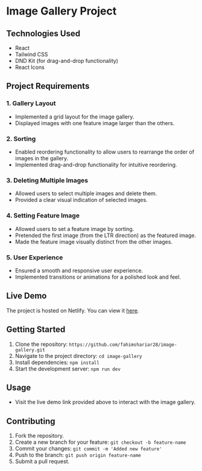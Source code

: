 # Image Gallery Project

## Technologies Used

- React
- Tailwind CSS
- DND Kit (for drag-and-drop functionality)
- React Icons

## Project Requirements

### 1. Gallery Layout

- Implemented a grid layout for the image gallery.
- Displayed images with one feature image larger than the others.

### 2. Sorting

- Enabled reordering functionality to allow users to rearrange the order of images in the gallery.
- Implemented drag-and-drop functionality for intuitive reordering.

### 3. Deleting Multiple Images

- Allowed users to select multiple images and delete them.
- Provided a clear visual indication of selected images.

### 4. Setting Feature Image

- Allowed users to set a feature image by sorting.
- Pretended the first image (from the LTR direction) as the featured image.
- Made the feature image visually distinct from the other images.

### 5. User Experience

- Ensured a smooth and responsive user experience.
- Implemented transitions or animations for a polished look and feel.

## Live Demo

The project is hosted on Netlify. You can view it [here](https://image-gallery-by-fahim-shariar.netlify.app).

## Getting Started

1. Clone the repository: `https://github.com/fahimshariar28/image-gallery.git`
2. Navigate to the project directory: `cd image-gallery`
3. Install dependencies: `npm install`
4. Start the development server: `npm run dev`

## Usage

- Visit the live demo link provided above to interact with the image gallery.

## Contributing

1. Fork the repository.
2. Create a new branch for your feature: `git checkout -b feature-name`
3. Commit your changes: `git commit -m 'Added new feature'`
4. Push to the branch: `git push origin feature-name`
5. Submit a pull request.
